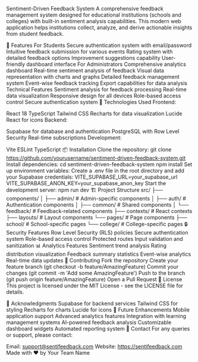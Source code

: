 Sentiment-Driven Feedback System
A comprehensive feedback management system designed for educational institutions (schools and colleges) with built-in sentiment analysis capabilities. This modern web application helps institutions collect, analyze, and derive actionable insights from student feedback.

🌟 Features
For Students
Secure authentication system with email/password
Intuitive feedback submission for various events
Rating system with detailed feedback options
Improvement suggestions capability
User-friendly dashboard interface
For Administrators
Comprehensive analytics dashboard
Real-time sentiment analysis of feedback
Visual data representation with charts and graphs
Detailed feedback management system
Event-wise feedback tracking
Export capabilities for data analysis
Technical Features
Sentiment analysis for feedback processing
Real-time data visualization
Responsive design for all devices
Role-based access control
Secure authentication system
🚀 Technologies Used
Frontend:

React 18
TypeScript
Tailwind CSS
Recharts for data visualization
Lucide React for icons
Backend:

Supabase for database and authentication
PostgreSQL with Row Level Security
Real-time subscriptions
Development:

Vite
ESLint
TypeScript
📦 Installation
Clone the repository:
git clone https://github.com/yourusername/sentiment-driven-feedback-system.git
Install dependencies:
cd sentiment-driven-feedback-system
npm install
Set up environment variables: Create a .env file in the root directory and add your Supabase credentials:
VITE_SUPABASE_URL=your_supabase_url
VITE_SUPABASE_ANON_KEY=your_supabase_anon_key
Start the development server:
npm run dev
🏗️ Project Structure
src/
├── components/
│   ├── admin/         # Admin-specific components
│   ├── auth/          # Authentication components
│   ├── common/        # Shared components
│   └── feedback/      # Feedback-related components
├── contexts/          # React contexts
├── layouts/           # Layout components
└── pages/            # Page components
    ├── school/       # School-specific pages
    └── college/      # College-specific pages
🔒 Security Features
Row Level Security (RLS) policies
Secure authentication system
Role-based access control
Protected routes
Input validation and sanitization
📊 Analytics Features
Sentiment trend analysis
Rating distribution visualization
Feedback summary statistics
Event-wise analytics
Real-time data updates
🤝 Contributing
Fork the repository
Create your feature branch (git checkout -b feature/AmazingFeature)
Commit your changes (git commit -m 'Add some AmazingFeature')
Push to the branch (git push origin feature/AmazingFeature)
Open a Pull Request
📝 License
This project is licensed under the MIT License - see the LICENSE file for details.

🙏 Acknowledgments
Supabase for backend services
Tailwind CSS for styling
Recharts for charts
Lucide for icons
🔮 Future Enhancements
Mobile application support
Advanced analytics features
Integration with learning management systems
AI-powered feedback analysis
Customizable dashboard widgets
Automated reporting system
📧 Contact
For any queries or support, please contact:

Email: support@sentifeedback.com
Website: https://sentifeedback.com
Made with ❤️ by Your Team Name
